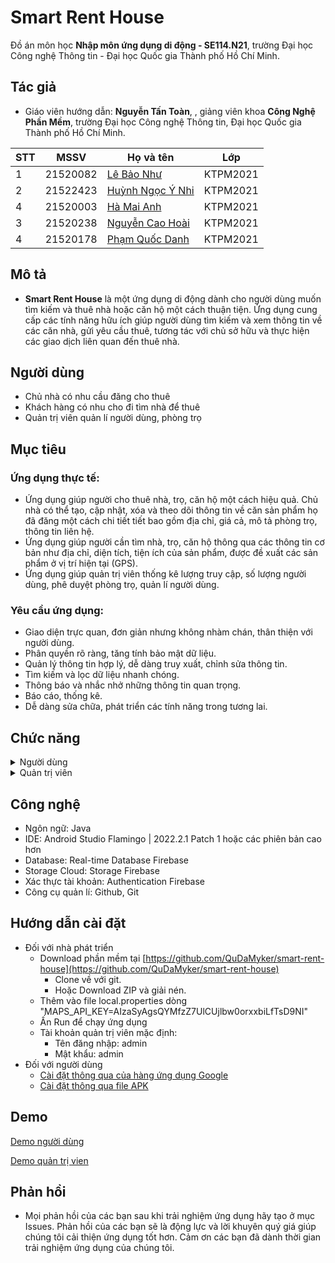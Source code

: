 
# Smart Rent House

Đồ án môn học **Nhập môn ứng dụng di động - SE114.N21**, trường Đại học Công nghệ Thông tin - Đại học Quốc gia Thành phố Hồ Chí Minh.


## Tác giả

- Giáo viên hướng dẫn: **Nguyễn Tấn Toàn**, , giảng viên khoa **Công Nghệ Phần Mềm**, trường Đại học Công nghệ Thông tin, Đại học Quốc gia Thành phố Hồ Chí Minh.

| STT | MSSV     | Họ và tên                                                  | Lớp      | 
| --- | -------- | ---------------------------------------------------------- | -------- | 
| 1   | 21520082 | [Lê Bảo Như](https://github.com/nhubaole)          | KTPM2021 | 
| 2   | 21522423 | [Huỳnh Ngọc Ý Nhi](https://github.com/Nhongnhong-0101)             | KTPM2021 | 
| 4   | 21520003 | [Hà Mai Anh](https://github.com/AnhHa03) | KTPM2021 | 
| 3   | 21520238 | [Nguyễn Cao Hoài](https://github.com/Kaowai) | KTPM2021 | 
| 4   | 21520178 | [Phạm Quốc Danh](https://github.com/QuDaMyker)          | KTPM2021 | 


## Mô tả

- **Smart Rent House** là một ứng dụng di động dành cho người dùng muốn tìm kiếm và thuê nhà hoặc căn hộ một cách thuận tiện. Ứng dụng cung cấp các tính năng hữu ích giúp người dùng tìm kiếm và xem thông tin về các căn nhà, gửi yêu cầu thuê, tương tác với chủ sở hữu và thực hiện các giao dịch liên quan đến thuê nhà.



## Người dùng
- Chủ nhà có nhu cầu đăng cho thuê
- Khách hàng có nhu cho đi tìm nhà để thuê
- Quản trị viên quản lí người dùng, phòng trọ
## Mục tiêu
### Ứng dụng thực tế:
- Ứng dụng giúp người cho thuê nhà, trọ, căn hộ một cách hiệu quả. Chủ nhà có thể tạo, cập nhật, xóa và theo dõi thông tin về căn sản phẩm họ đã đăng một cách chi tiết tiết bao gồm địa chỉ, giá cả, mô tả phòng trọ, thông tin liên hệ.
- Ứng dụng giúp người cần tìm nhà, trọ, căn hộ thông qua các thông tin cơ bản như địa chỉ, diện tích, tiện ích của sản phẩm, được đề xuất các sản phẩm ở vị trí hiện tại (GPS).
- Ứng dụng giúp quản trị viên thống kê lượng truy cập, số lượng người dùng, phê duyệt phòng trọ, quản lí người dùng.

### Yêu cầu ứng dụng:
*	Giao diện trực quan, đơn giản nhưng không nhàm chán, thân thiện với người dùng.
*	Phân quyền rõ ràng, tăng tính bảo mật dữ liệu.
*	Quản lý thông tin hợp lý, dễ dàng truy xuất, chỉnh sửa thông tin.
*	Tìm kiếm và lọc dữ liệu nhanh chóng.
*	Thông báo và nhắc nhở những thông tin quan trọng.
*	Báo cáo, thống kê.
*	Dễ dàng sửa chữa, phát triển các tính năng trong tương lai.
## Chức năng
<details>
  <summary>Người dùng</summary>
  
  - Đăng nhập theo phần quyền người dùng thông qua Google hoặc đăng kí tài khoản thông qua email và mật khẩu.
  - Tạo tin cho thuê nhà, căn hộ, phòng trọ mới
  - Tìm kiếm phòng trọ theo khu vực
  - Nhắn tin, hỏi đáp, thực hiện cuộc gọi với chủ nhà.
  - Báo cáo lỗi ứng dụng.
  - Thay đổi thông tin cá nhân.
  - Quan sát vị trí phòng trọ thông qua Google Map được tích hợp sẵn.
</details>
<details>
  <summary>Quản trị viên</summary>
  
  - Đăng nhập theo phần quyền quản trị viên.
  - Giám sát thông kê dữ liệu.
  - Phê duyệt, từ chối bài đăng.
  - Quản lí người dùng, khóa/ mở khóa tài khoản.
</details>
 
## Công nghệ
- Ngôn ngữ: Java
- IDE: Android Studio Flamingo | 2022.2.1 Patch 1 hoặc các phiên bản cao hơn
- Database: Real-time Database Firebase
- Storage Cloud: Storage Firebase
- Xác thực tài khoản: Authentication Firebase
- Công cụ quản lí: Github, Git
## Hướng dẫn cài đặt
- Đối với nhà phát triển
    - Download phần mềm tại [https://github.com/QuDaMyker/smart-rent-house](https://github.com/QuDaMyker/smart-rent-house)
      - Clone về với git.
      - Hoặc Download ZIP và giải nén.
    - Thêm vào file local.properties dòng "MAPS_API_KEY=AIzaSyAgsQYMfzZ7UlCUjlbw0orxxbiLfTsD9NI"
    - Ấn Run để chạy ứng dụng
    - Tài khoản quản trị viên mặc định:
      - Tên đăng nhập: admin
      - Mật khẩu: admin
- Đối với người dùng
  - [Cài đặt thông qua của hàng ứng dụng Google]()
  - [Cài đặt thông qua file APK](https://drive.google.com/drive/folders/1sqYQaI4tuwSryxaeNmVJDI5hGH190OTQ?usp=sharing) 

## Demo

[Demo người dùng](https://www.figma.com/proto/j72g4d8wd3Lpg1OHMvnLRa/SE114-Project-UI?node-id=3-3456&scaling=scale-down&page-id=3%3A3456&starting-point-node-id=6%3A63&prev-org-id=external-teams) 

[Demo quản trị vien](https://www.figma.com/proto/j72g4d8wd3Lpg1OHMvnLRa/SE114-Project-UI?node-id=1083-10659&scaling=scale-down&page-id=1083%3A10659&starting-point-node-id=1120%3A10635&prev-org-id=external-teams)


## Phản hồi
- Mọi phản hồi của các bạn sau khi trải nghiệm ứng dụng hãy tạo ở mục Issues. Phản hồi của các bạn sẽ là động lực và lời khuyên quý giá giúp chúng tôi cải thiện ứng dụng tốt hơn. Cảm ơn các bạn đã dành thời gian trải nghiệm ứng dụng của chúng tôi.
